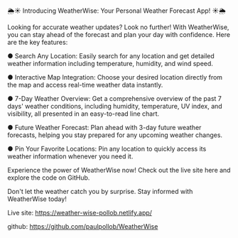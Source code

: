 🌦️☀️ Introducing WeatherWise: Your Personal Weather Forecast App! ☀️🌦️

Looking for accurate weather updates? Look no further! With WeatherWise, you can stay ahead of the forecast and plan your day with confidence. Here are the key features:

● Search Any Location: Easily search for any location and get detailed weather information including temperature, humidity, and wind speed.

● Interactive Map Integration: Choose your desired location directly from the map and access real-time weather data instantly.

● 7-Day Weather Overview: Get a comprehensive overview of the past 7 days' weather conditions, including humidity, temperature, UV index, and visibility, all presented in an easy-to-read line chart.

● Future Weather Forecast: Plan ahead with 3-day future weather forecasts, helping you stay prepared for any upcoming weather changes.

● Pin Your Favorite Locations: Pin any location to quickly access its weather information whenever you need it.

Experience the power of WeatherWise now! Check out the live site here and explore the code on GitHub.

Don't let the weather catch you by surprise. Stay informed with WeatherWise today!

Live site: https://weather-wise-pollob.netlify.app/
        
github: https://github.com/paulpollob/WeatherWise